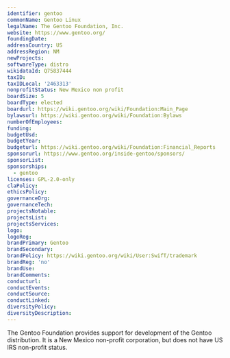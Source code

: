 ```yaml
---
identifier: gentoo
commonName: Gentoo Linux
legalName: The Gentoo Foundation, Inc.
website: https://www.gentoo.org/
foundingDate:
addressCountry: US
addressRegion: NM
newProjects:
softwareType: distro
wikidataId: Q75837444
taxID:
taxIDLocal: '2463313'
nonprofitStatus: New Mexico non profit
boardSize: 5
boardType: elected
boardurl: https://wiki.gentoo.org/wiki/Foundation:Main_Page
bylawsurl: https://wiki.gentoo.org/wiki/Foundation:Bylaws
numberOfEmployees:
funding:
budgetUsd:
budgetYear:
budgeturl: https://wiki.gentoo.org/wiki/Foundation:Financial_Reports
sponsorurl: https://www.gentoo.org/inside-gentoo/sponsors/
sponsorList:
sponsorships: 
  - gentoo
licenses: GPL-2.0-only
claPolicy:
ethicsPolicy:
governanceOrg:
governanceTech:
projectsNotable:
projectsList:
projectsServices:
logo:
logoReg:
brandPrimary: Gentoo
brandSecondary:
brandPolicy: https://wiki.gentoo.org/wiki/User:SwifT/trademark
brandReg: 'no'
brandUse:
brandComments:
conducturl:
conductEvents:
conductSource:
conductLinked:
diversityPolicy:
diversityDescription:
---
```


The Gentoo Foundation provides support for development of the Gentoo distribution.  It is a New Mexico non-profit corporation, but does not have US IRS non-profit status.
